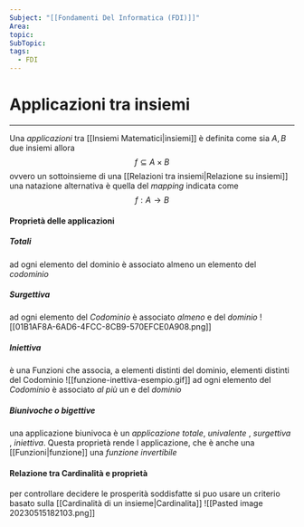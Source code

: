```yaml
---
Subject: "[[Fondamenti Del Informatica (FDI)]]"
Area: 
topic: 
SubTopic: 
tags:
  - FDI
---
```


# Applicazioni tra insiemi
---
Una _applicazioni_  tra [[Insiemi Matematici|insiemi]] è definita come
sia $A,B$ due insiemi 
allora $$f \subseteq A \times B$$ovvero un sottoinsieme di una [[Relazioni tra insiemi|Relazione su insiemi]]
una natazione alternativa è quella del _mapping_ indicata come
$$f:A \rightarrow B$$

#### Proprietà delle applicazioni

##### Totali
ad ogni elemento del dominio è associato almeno un elemento del _codominio_ 


#####  Surgettiva
ad ogni elemento del _Codominio_ è associato _almeno_ e del _dominio_
![[01B1AF8A-6AD6-4FCC-8CB9-570EFCE0A908.png]]

##### Iniettiva
è una Funzioni che associa, a elementi distinti del dominio, elementi distinti del Codominio 
![[funzione-inettiva-esempio.gif]]
ad ogni elemento del _Codominio_ è associato _al più_ un e del _dominio_

#####  Biunivoche o bigettive
una applicazione biunivoca è un _applicazione_ _totale_, _univalente_ , _surgettiva_ , _iniettiva_. 
Questa proprietà rende l applicazione, che è anche una [[Funzioni|funzione]] una _funzione invertibile_  


#### Relazione tra Cardinalità e proprietà
per controllare decidere le prosperità soddisfatte si puo usare un criterio basato sulla [[Cardinalità di un insieme|Cardinalita]]
![[Pasted image 20230515182103.png]]